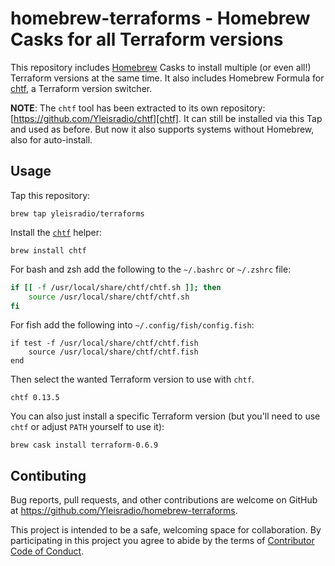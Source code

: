 # homebrew-terraforms - Homebrew Casks for all Terraform versions

This repository includes [Homebrew](https://brew.sh/) Casks to install multiple (or even all!) Terraform versions at the same time. It also includes Homebrew Formula for [chtf][], a Terraform version switcher.

**NOTE**: The `chtf` tool has been extracted to its own repository: [https://github.com/Yleisradio/chtf][chtf]. It can still be installed via this Tap and used as before. But now it also supports systems without Homebrew, also for auto-install.

[chtf]: https://github.com/Yleisradio/chtf

## Usage

Tap this repository:

    brew tap yleisradio/terraforms

Install the [`chtf`](https://github.com/Yleisradio/chtf) helper:

    brew install chtf

For bash and zsh add the following to the `~/.bashrc` or `~/.zshrc` file:

```bash
if [[ -f /usr/local/share/chtf/chtf.sh ]]; then
    source /usr/local/share/chtf/chtf.sh
fi
```

For fish add the following into `~/.config/fish/config.fish`:

```fish
if test -f /usr/local/share/chtf/chtf.fish
    source /usr/local/share/chtf/chtf.fish
end
```

Then select the wanted Terraform version to use with `chtf`.

    chtf 0.13.5

You can also just install a specific Terraform version (but you'll need to use `chtf` or adjust `PATH` yourself to use it):

    brew cask install terraform-0.6.9

## Contibuting

Bug reports, pull requests, and other contributions are welcome on GitHub at https://github.com/Yleisradio/homebrew-terraforms.

This project is intended to be a safe, welcoming space for collaboration. By participating in this project you agree to abide by the terms of [Contributor Code of Conduct](CODE_OF_CONDUCT.md).
